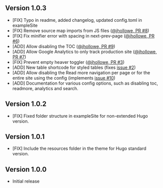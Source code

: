 ## Version 1.0.3
 - [FIX] Typo in readme, added changelog, updated config.toml in exampleSite
 - [FIX] Remove source map imports from JS files ([@jhollowe, PR #8](https://github.com/vantagedesign/ace-documentation/pull/8))
 - [FIX] Fix minifier error with spacing in next-prev-page ([@jhollowe, PR #6](https://github.com/vantagedesign/ace-documentation/pull/6))
 - [ADD] Allow disabling the TOC ([@jhollowe, PR #9](https://github.com/vantagedesign/ace-documentation/pull/9))
 - [ADD] Allow Google Analytics to only track production site ([@jhollowe, PR #7](https://github.com/vantagedesign/ace-documentation/pull/7))
 - [FIX] Prevent empty heaver toggler ([@jhollowe, PR #3](https://github.com/vantagedesign/ace-documentation/pull/3))
 - [ADD] New table shortcode for styled tables (fixes [issue #2](https://github.com/vantagedesign/ace-documentation/issues/2))
 - [ADD] Allow disabling the Read more navigation per page or for the entire site using the config (implements [issue #10](https://github.com/vantagedesign/ace-documentation/issues/10))
 - [ADD] Documentation for various config options, such as disabling toc, readmore, analytics and search.


## Version 1.0.2

- [FIX] Fixed folder structure in exampleSite for non-extended Hugo version.

## Version 1.0.1

- [FIX] Include the resources folder in the theme for Hugo standard version.

## Version 1.0.0

 - Initial release